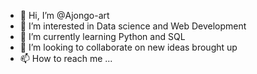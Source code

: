 - 👋 Hi, I’m @Ajongo-art
- 👀 I’m interested in Data science and Web Development
- 🌱 I’m currently learning Python and SQL 
- 💞️ I’m looking to collaborate on new ideas brought up
- 📫 How to reach me ...

<!---
Ajongo-art/Ajongo-art is a ✨ special ✨ repository because its `README.md` (this file) appears on your GitHub profile.
You can click the Preview link to take a look at your changes.
--->
